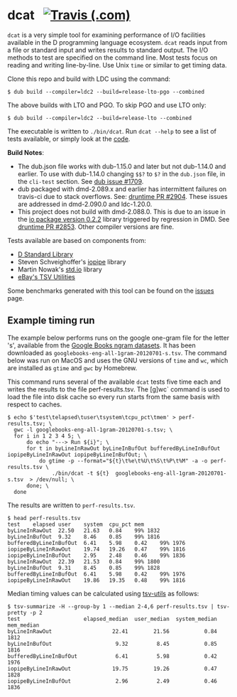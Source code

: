 # dcat &nbsp; [![Travis (.com)](https://img.shields.io/travis/com/jondegenhardt/dcat-perf)](https://travis-ci.com/jondegenhardt/dcat-perf)

`dcat` is a very simple tool for examining performance of I/O facilities available in the D programming language ecosystem. `dcat` reads input from a file or standard input and writes results to standard output. The I/O methods to test are specified on the command line. Most tests focus on reading and writing line-by-line. Use Unix `time` or similar to get timing data.

Clone this repo and build with LDC using the command:
```
$ dub build --compiler=ldc2 --build=release-lto-pgo --combined
```

The above builds with LTO and PGO. To skip PGO and use LTO only:
```
$ dub build --compiler=ldc2 --build=release-lto --combined
```

The executable is written to `./bin/dcat`. Run `dcat --help` to see a list of tests available, or simply look at the [code](source/app.d#L11).

**Build Notes**:
* The dub.json file works with dub-1.15.0 and later but not dub-1.14.0 and earlier. To use with dub-1.14.0 changing `$$?` to `$?` in the `dub.json` file, in the `cli-test` section. See [dub issue #1709](https://github.com/dlang/dub/issues/1709).
* dub packaged with dmd-2.089.x and earlier has intermittent failures on travis-ci due to stack overflows. See: [druntime PR #2904](https://github.com/dlang/druntime/pull/2904). These issues are addressed in dmd-2.090.0 and ldc-1.20.0.
* This project does not build with dmd-2.088.0. This is due to an issue in the [io package version 0.2.2](https://github.com/MartinNowak/io) library triggered by regression in DMD. See [druntime PR #2853](https://github.com/dlang/druntime/pull/2853). Other compiler versions are fine.

Tests available are based on components from:
* [D Standard Library](https://dlang.org/phobos/index.html)
* Steven Schveighoffer's [iopipe](https://github.com/schveiguy/iopipe) library
* Martin Nowak's [std.io](https://github.com/MartinNowak/io) library
* [eBay's TSV Utilities](https://github.com/eBay/tsv-utils)

Some benchmarks generated with this tool can be found on the [issues](https://github.com/jondegenhardt/dcat-perf/issues) page.

## Example timing run

The example below performs runs on the google one-gram file for the letter 's', available from the [Google Books ngram datasets](http://storage.googleapis.com/books/ngrams/books/datasetsv2.html). It has been downloaded as `googlebooks-eng-all-1gram-20120701-s.tsv`. The command below was run on MacOS and uses the GNU versions of `time` and `wc`, which are installed as `gtime` and `gwc` by Homebrew.

This command runs several of the available `dcat` tests five time each and writes the results to the file perf-results.tsv. The [g]wc` command is used to load the file into disk cache so every run starts from the same basis with respect to caches.

```
$ echo $'test\telapsed\tuser\tsystem\tcpu_pct\tmem' > perf-results.tsv; \
  gwc -l googlebooks-eng-all-1gram-20120701-s.tsv; \
  for i in 1 2 3 4 5; \
      do echo "---> Run ${i}"; \
      for t in byLineInRawOut byLineInBufOut bufferedByLineInBufOut iopipeByLineInRawOut iopipeByLineInBufOut; \
          do gtime -p --format="${t}\t%e\t%U\t%S\t%P\t%M" -a -o perf-results.tsv \
              ./bin/dcat -t ${t}  googlebooks-eng-all-1gram-20120701-s.tsv  > /dev/null; \
      done; \
  done
```

The results are written to `perf-results.tsv`.

```
$ head perf-results.tsv
test	elapsed	user	system	cpu_pct	mem
byLineInRawOut	22.50	21.63	0.84	99%	1832
byLineInBufOut	9.32	8.46	0.85	99%	1816
bufferedByLineInBufOut	6.41	5.98	0.42	99%	1976
iopipeByLineInRawOut	19.74	19.26	0.47	99%	1816
iopipeByLineInBufOut	2.95	2.48	0.46	99%	1836
byLineInRawOut	22.39	21.53	0.84	99%	1800
byLineInBufOut	9.31	8.45	0.85	99%	1828
bufferedByLineInBufOut	6.41	5.98	0.42	99%	1976
iopipeByLineInRawOut	19.86	19.35	0.48	99%	1816
```

Median timing values can be calculated using [tsv-utils](https://github.com/eBay/tsv-utils) as follows:

```
$ tsv-summarize -H --group-by 1 --median 2-4,6 perf-results.tsv | tsv-pretty -p 2
test                    elapsed_median  user_median  system_median  mem_median
byLineInRawOut                   22.41        21.56           0.84        1812
byLineInBufOut                    9.32         8.45           0.85        1816
bufferedByLineInBufOut            6.41         5.98           0.42        1976
iopipeByLineInRawOut             19.75        19.26           0.47        1828
iopipeByLineInBufOut              2.96         2.49           0.46        1836
```
